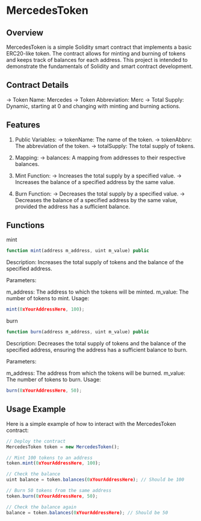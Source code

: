 # MercedesToken
## Overview
MercedesToken is a simple Solidity smart contract that implements a basic ERC20-like token. The contract allows for minting and burning of tokens and keeps track of balances for each address. This project is intended to demonstrate the fundamentals of Solidity and smart contract development.
## Contract Details
-> Token Name: Mercedes
-> Token Abbreviation: Merc
-> Total Supply: Dynamic, starting at 0 and changing with minting and burning actions.
## Features
1. Public Variables:
-> tokenName: The name of the token.
-> tokenAbbrv: The abbreviation of the token.
-> totalSupply: The total supply of tokens.
   
2. Mapping:
-> balances: A mapping from addresses to their respective balances.
   
3. Mint Function:
-> Increases the total supply by a specified value.
-> Increases the balance of a specified address by the same value.
   
4. Burn Function:
-> Decreases the total supply by a specified value.
-> Decreases the balance of a specified address by the same value, provided the address has a sufficient balance.
## Functions
mint
```javascript
function mint(address m_address, uint m_value) public
```
Description:
Increases the total supply of tokens and the balance of the specified address.

Parameters:

m_address: The address to which the tokens will be minted.
m_value: The number of tokens to mint.
Usage:
```javascript
mint(0xYourAddressHere, 100);
```
burn
```javascript
function burn(address m_address, uint m_value) public
```
Description:
Decreases the total supply of tokens and the balance of the specified address, ensuring the address has a sufficient balance to burn.

Parameters:

m_address: The address from which the tokens will be burned.
m_value: The number of tokens to burn.
Usage:
```javascript
burn(0xYourAddressHere, 50);
```
## Usage Example
Here is a simple example of how to interact with the MercedesToken contract:
```javascript
// Deploy the contract
MercedesToken token = new MercedesToken();

// Mint 100 tokens to an address
token.mint(0xYourAddressHere, 100);

// Check the balance
uint balance = token.balances(0xYourAddressHere); // Should be 100

// Burn 50 tokens from the same address
token.burn(0xYourAddressHere, 50);

// Check the balance again
balance = token.balances(0xYourAddressHere); // Should be 50
```




